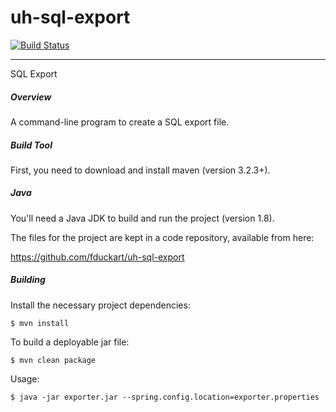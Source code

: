 uh-sql-export
===========

[![Build Status](https://travis-ci.org/fduckart/uh-sql-export.png?branch=master)](https://travis-ci.org/fduckart/uh-sql-export)
***

SQL Export

##### Overview
A command-line program to create a SQL export file.

##### Build Tool
First, you need to download and install maven (version 3.2.3+).

##### Java
You'll need a Java JDK to build and run the project (version 1.8).

The files for the project are kept in a code repository,
available from here:

https://github.com/fduckart/uh-sql-export

##### Building
Install the necessary project dependencies:

    $ mvn install

To build a deployable jar file:

    $ mvn clean package

Usage:

    $ java -jar exporter.jar --spring.config.location=exporter.properties

